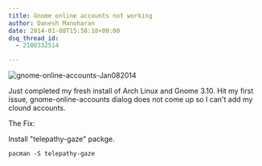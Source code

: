 ```yaml
---
title: Gnome online accounts not working
author: Danesh Manoharan
date: 2014-01-08T15:58:18+00:00
dsq_thread_id:
  - 2100332514

---
```

![gnome-online-accounts-Jan082014](/wp-content/uploads/2014/01/gnome-online-accounts-Jan082014-450x250.jpg)

Just completed my fresh install of Arch Linux and Gnome 3.10. Hit my first issue, gnome-online-accounts dialog does not come up so I can't add my clound accounts.

The Fix:

Install "telepathy-gaze" packge.

`pacman -S telepathy-gaze`
